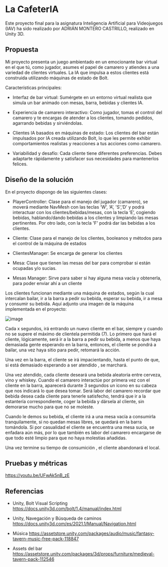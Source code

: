 # La CafeterIA

Este proyecto final para la asignatura Inteligencia Artificial para Videojuegos (IAV) ha sido realizado por ADRIÁN MONTERO CASTRILLO, realizado en Unity 3D.

## Propuesta

Mi proyecto presenta un juego ambientado en un emocionante bar virtual en el que tú, como jugador, asumes el papel de camarero y atiendes a una variedad de clientes virtuales. La IA que impulsa a estos clientes está construida utilizando máquinas de estado de Bolt.

Características principales:

- Interfaz de bar virtual: Sumérgete en un entorno virtual realista que simula un bar animado con mesas, barra, bebidas y clientes IA.

- Experiencia de camarero interactivo: Como jugador, tomas el control del camarero y te encargas de atender a los clientes, tomando pedidos, agarrando bebidas y sirviéndolas.

- Clientes IA basados en máquinas de estado: Los clientes del bar están impulsados por IA creada utilizando Bolt, lo que les permite exhibir comportamientos realistas y reacciones a tus acciones como camarero.

- Variabilidad y desafío: Cada cliente tiene diferentes preferencias. Debes adaptarte rápidamente y satisfacer sus necesidades para mantenerlos felices.
 
 
 ## Diseño de la solución
 
 En el proyecto dispongo de las siguientes clases:

- PlayerController: Clase para el manejo del jugador (camarero), se moverá mediante NavMesh con las teclas ‘W’, ‘A’, 'S','D' y podrá interactuar con los clientes/bebidas/mesas, con la tecla ‘E’, cogiendo bebidas, hablando/dando bebidas a los clientes y limpiando las mesas pertinentes. Por otro lado, con la tecla 'F' podrá dar las bebidas a los clientes.

- Cliente: Clase para el manejo de los clientes, booleanos y métodos para el control de la máquina de estados

- ClientesManager: Se encarga de generar los clientes

- Mesa: Clase que tienen las mesas del bar para comprobar si están ocupadas y/o sucias.

- Mesas Manager: Sirve para saber si hay alguna mesa vacía y obtenerla, para poder enviar ahí a un cliente



Los clientes funcionan mediante una máquina de estados, según la cual intercalan bailar, ir a la barra a pedir su bebida, esperar su bebida, ir a mesa y consumir su bebida. Aquí adjunto una imagen de la máquina implementada en el proyecto:

![image](https://github.com/admont02/IAV23-MonteroCastrillo/assets/82326212/ba98332e-32c4-49c5-84d9-ebead8e575c4)


Cada x segundos, irá entrando un nuevo cliente en el bar, siempre y cuando no se supere el máximo de clientela permitida (7). Lo primero que hará el cliente, lógicamente, será ir a la barra a pedir su bebida, a menos que haya demasiada gente esperando en la barra, entonces, el cliente se pondrá a bailar, una vez haya sitio para pedir, retomará la acción. 

Una vez en la barra, el cliente se irá impacientando, hasta el punto de que, si está demasiado esperando a ser atendido , se marchará.

Una vez atendido, cada cliente deseará una bebida aleatoria entre cerveza, vino y whiskey. Cuando el camarero interactúe por primera vez con el cliente en la barra, aparecerá durante 3 segundos un icono en su cabeza que nos indicará lo que desea tomar. Será labor del camarero recordar que bebida desea cada cliente para tenerle satisfecho, tendrá que ir a la estantería correspondiente, coger la bebida y dársela al cliente, sin demorarse mucho para que no se moleste. 

Cuando le demos su bebida, el cliente irá a una mesa vacía a consumirla tranquilamente, si no quedan mesas libres, se quedará en la barra tomándola. Si por casualidad el cliente se encuentra una mesa sucia, se enfadara aún más, por lo que también es labor del camarero encargarse de que todo esté limpio para que no haya molestias añadidas.

Una vez termine su tiempo de consumición , el cliente abandonará el local.
 
 ## Pruebas y métricas
https://youtu.be/UFwAk5nB_zE
 ## Referencias

- Unity, Bolt Visual Scripting
https://docs.unity3d.com/bolt/1.4/manual/index.html

- Unity, Navegación y Búsqueda de caminos
https://docs.unity3d.com/es/2021.1/Manual/Navigation.html

- Música 
https://assetstore.unity.com/packages/audio/music/fantasy-tavern-music-free-pack-118847

- Assets del bar
https://assetstore.unity.com/packages/3d/props/furniture/medieval-tavern-pack-112546
